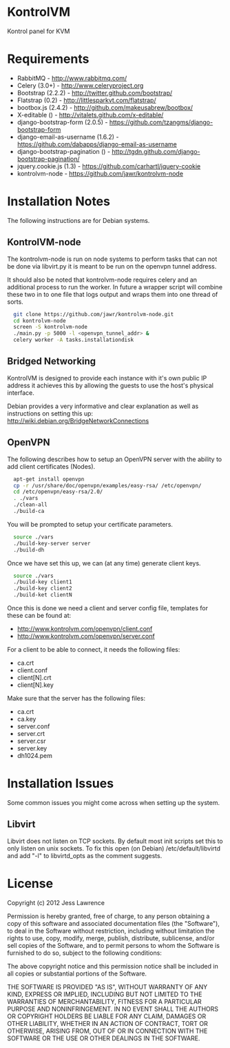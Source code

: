 KontrolVM
=========

Kontrol panel for KVM

Requirements
============

* RabbitMQ - http://www.rabbitmq.com/
* Celery (3.0+) - http://www.celeryproject.org
* Bootstrap (2.2.2) - http://twitter.github.com/bootstrap/
* Flatstrap (0.2) - http://littlesparkvt.com/flatstrap/
* bootbox.js (2.4.2) - http://github.com/makeusabrew/bootbox/
* X-editable () - http://vitalets.github.com/x-editable/
* django-bootstrap-form (2.0.5) - https://github.com/tzangms/django-bootstrap-form
* django-email-as-username (1.6.2) - https://github.com/dabapps/django-email-as-username
* django-bootstrap-pagination () - http://tgdn.github.com/django-bootstrap-pagination/
* jquery.cookie.js (1.3) - https://github.com/carhartl/jquery-cookie
* kontrolvm-node - https://github.com/jawr/kontrolvm-node

Installation Notes
==================
The following instructions are for Debian systems.

KontrolVM-node
--------------
The kontrolvm-node is run on node systems to perform tasks that can not be done
via libvirt.py it is meant to be run on the openvpn tunnel address.

It should also be noted that kontrolvm-node requires celery and an additional 
process to run the worker. In future a wrapper script will combine these two
in to one file that logs output and wraps them into one thread of sorts.

```bash
  git clone https://github.com/jawr/kontrolvm-node.git
  cd kontrolvm-node
  screen -S kontrolvm-node
  ./main.py -p 5000 -l <openvpn_tunnel_addr> &
  celery worker -A tasks.installationdisk
```

Bridged Networking
------------------
KontrolVM is designed to provide each instance with it's own public IP address
it achieves this by allowing the guests to use the host's physical interface.

Debian provides a very informative and clear explanation as well as instructions
on setting this up: http://wiki.debian.org/BridgeNetworkConnections

OpenVPN
-------
The following describes how to setup an OpenVPN server with the ability to add 
client certificates (Nodes).

```bash
  apt-get install openvpn
  cp -r /usr/share/doc/openvpn/examples/easy-rsa/ /etc/openvpn/
  cd /etc/openvpn/easy-rsa/2.0/
  . ./vars
  ./clean-all
  ./build-ca
```

You will be prompted to setup your certificate parameters.

```bash
  source ./vars
  ./build-key-server server
  ./build-dh
```
  
Once we have set this up, we can (at any time) generate client keys.

```bash
  source ./vars
  ./build-key client1
  ./build-key client2
  ./build-ket clientN
```

Once this is done we need a client and server config file, templates for these
can be found at:

* http://www.kontrolvm.com/openvpn/client.conf
* http://www.kontrolvm.com/openvpn/server.conf

For a client to be able to connect, it needs the following files:

* ca.crt  
* client.conf
* client[N].crt
* client[N].key

Make sure that the server has the following files:

* ca.crt
* ca.key
* server.conf
* server.crt
* server.csr
* server.key
* dh1024.pem

Installation Issues
===================
Some common issues you might come across when setting up the system.

Libvirt
-------
Libvirt does not listen on TCP sockets. By default most init scripts set this to
only listen on unix sockets. To fix this open (on Debian) /etc/default/libvirtd
and add "-l" to libvirtd_opts as the comment suggests.

License
=======
Copyright (c) 2012 Jess Lawrence

Permission is hereby granted, free of charge, to any person obtaining a copy of this software and associated documentation files (the "Software"), to deal in the Software without restriction, including without limitation the rights to use, copy, modify, merge, publish, distribute, sublicense, and/or sell copies of the Software, and to permit persons to whom the Software is furnished to do so, subject to the following conditions:

The above copyright notice and this permission notice shall be included in all copies or substantial portions of the Software.

THE SOFTWARE IS PROVIDED "AS IS", WITHOUT WARRANTY OF ANY KIND, EXPRESS OR IMPLIED, INCLUDING BUT NOT LIMITED TO THE WARRANTIES OF MERCHANTABILITY, FITNESS FOR A PARTICULAR PURPOSE AND NONINFRINGEMENT. IN NO EVENT SHALL THE AUTHORS OR COPYRIGHT HOLDERS BE LIABLE FOR ANY CLAIM, DAMAGES OR OTHER LIABILITY, WHETHER IN AN ACTION OF CONTRACT, TORT OR OTHERWISE, ARISING FROM, OUT OF OR IN CONNECTION WITH THE SOFTWARE OR THE USE OR OTHER DEALINGS IN THE SOFTWARE.


